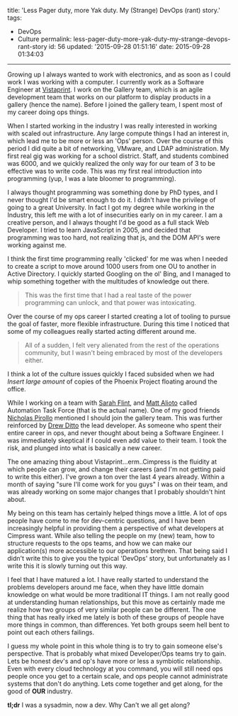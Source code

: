 title: 'Less Pager duty, more Yak duty. My (Strange) DevOps (rant) story.'
tags:

  - DevOps
  - Culture
permalink: less-pager-duty-more-yak-duty-my-strange-devops-rant-story
id: 56
updated: '2015-09-28 01:51:16'
date: 2015-09-28 01:34:03
---

Growing up I always wanted to work with electronics, and as soon as I could work I was working with a computer. I currently work as a Software Engineer at [Vistaprint](http://vistaprint.com). I work on the Gallery team, which is an agile development team that works on our platform to display products in a gallery (hence the name). Before I joined the gallery team, I spent most of my career doing ops things.

When I started working in the industry I was really interested in working with scaled out infrastructure. Any large compute things I had an interest in, which lead me to be more or less an 'Ops' person. Over the course of this period I did quite a bit of networking, VMware, and LDAP administration. My first real gig was working for a school district. Staff, and students combined was 6000, and we quickly realized the only way for our team of 3 to be effective was to write code. This was my first real introduction into programming (yup, I was a late bloomer to programming).

I always thought programming was something done by PhD types, and I never thought I'd be smart enough to do it. I didn't have the privilege of going to a great University. In fact I got my degree while working in the Industry, this left me with a lot of insecurities early on in my career. I am a creative person, and I always thought I'd be good as a full stack Web Developer. I tried to learn JavaScript in 2005, and decided that programming was too hard, not realizing that js, and the DOM API's were working against me.

I think the first time programming really 'clicked' for me was when I needed to create a script to move around 1000 users from one OU to another in Active Directory. I quickly started Googling on the ol' Bing, and I managed to whip something together with the multitudes of knowledge out there.

>This was the first time that I had a real taste of the power programming can unlock, and that power was intoxicating.

Over the course of my ops career I started creating a lot of tooling to pursue the goal of faster, more flexible infrastructure. During this time I noticed that some of my colleagues really started acting different around me.

>All of a sudden, I felt very alienated from the rest of the operations community, but I wasn't being embraced by most of the developers either.

I think a lot of the culture issues quickly I faced subsided when we had *Insert large amount* of copies of the Phoenix Project floating around the office.

While I working on a team with [Sarah Flint](https://www.linkedin.com/profile/view?id=15269002), and [Matt Alioto](https://www.linkedin.com/profile/view?id=75343021) called Automation Task Force (that is the actual name). One of my good friends [Nicholas Pirollo](http://nickpirollo.net/) mentioned I should join the gallery team. This was further reinforced by [Drew Ditto](https://www.linkedin.com/pub/drew-ditto/52/786/927) the lead developer. As someone who spent their entire career in ops, and never thought about being a Software Engineer. I was immediately skeptical if I could even add value to their team. I took the risk, and plunged into what is basically a new career.

The one amazing thing about Vistaprint...erm..Cimpress is the fluidity at which people can grow, and change their careers (and I'm not getting paid to write this either). I've grown a ton over the last 4 years already. Within a month of saying "sure I'll come work for you guys" I was on their team, and was already working on some major changes that I probably shouldn't hint about.

My being on this team has certainly helped things move a little. A lot of ops people have come to me for dev-centric questions, and I have been increasingly helpful in providing them a perspective of what developers at Cimpress want. While also telling the people on my (new) team, how to structure requests to the ops teams, and how we can make our application(s) more accessible to our operations brethren. That being said I didn't write this to give you the typical 'DevOps' story, but unfortunately as I write this it is slowly turning out this way.

I feel that I have matured a lot. I have really started to understand the problems developers around me face, when they have little domain knowledge on what would be more traditional IT things. I am not really good at understanding human relationships, but this move as certainly made me realize how two groups of very similar people can be different. The one thing that has really irked me lately is both of these groups of people have more things in common, than differences. Yet both groups seem hell bent to point out each others failings.

I guess my whole point in this whole thing is to try to gain someone else's perspective. That is probably what mixed Developer/Ops teams try to gain. Lets be honest dev's and op's have more or less a symbiotic relationship. Even with every cloud technology at you command, you will still need ops people once you get to a certain scale, and ops people cannot administrate systems that don't do anything. Lets come together and get along, for the good of **OUR** industry.

**tl;dr** I was a sysadmin, now a dev. Why Can't we all get along?